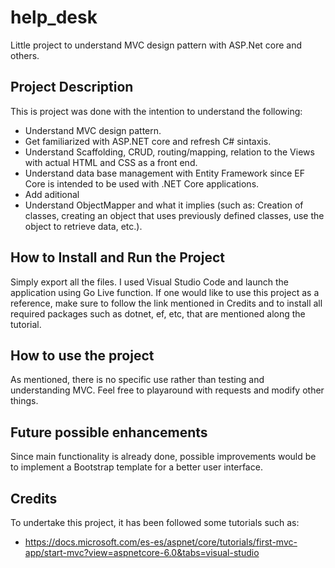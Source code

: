 # help_desk
Little project to understand MVC design pattern with ASP.Net core and others.

## Project Description
This is project was done with the intention to understand the following:
  - Understand MVC design pattern.
  - Get familiarized with ASP.NET core and refresh C# sintaxis.
  - Understand Scaffolding, CRUD, routing/mapping, relation to the Views with actual HTML and CSS as a front end.
  - Understand data base management with Entity Framework since EF Core is intended to be used with .NET Core applications.
  - Add aditional
  - Understand ObjectMapper and what it implies (such as: Creation of classes, creating an object that uses previously defined classes, use the object to retrieve data, etc.).
 
## How to Install and Run the Project
Simply export all the files. I used Visual Studio Code and launch the application using Go Live function. If one would like to use this project as a reference, make sure to follow the link mentioned in Credits and to install all required packages such as dotnet, ef, etc, that are mentioned along the tutorial.
                
## How to use the project
As mentioned, there is no specific use rather than testing and understanding MVC.  Feel free to playaround with requests and modify other things.

## Future possible enhancements
Since main functionality is already done, possible improvements would be to implement a Bootstrap template for a better user interface.

## Credits

To undertake this project, it has been followed some tutorials such as:
  - https://docs.microsoft.com/es-es/aspnet/core/tutorials/first-mvc-app/start-mvc?view=aspnetcore-6.0&tabs=visual-studio 

